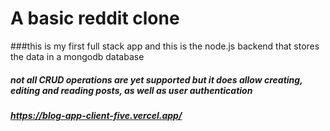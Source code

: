 # A basic reddit clone

###this is my first full stack app and this is the node.js backend that stores the data in a mongodb database

##### not all CRUD operations are yet supported but it does allow creating, editing and reading posts, as well as user authentication

#### *https://blog-app-client-five.vercel.app/*
